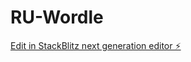 # RU-Wordle

[Edit in StackBlitz next generation editor ⚡️](https://stackblitz.com/~/github.com/Jennifer-Kim-ITI/RU-Wordle)